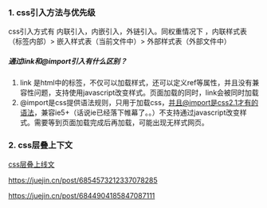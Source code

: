 

### 1. css引入方法与优先级

css引入方式有 内联引入，内嵌引入，外链引入。同权重情况下 ，内联样式表（标签内部）> 嵌入样式表（当前文件中）> 外部样式表（外部文件中）

##### 通过link和@import引入有什么区别？

1. link 是html中的标签，不仅可以加载样式，还可以定义ref等属性，并且没有兼容性问题，支持使用javascript改变样式。页面加载的同时，link会被同时加载
2. @import是css提供语法规则，只用于加载css，并且@import是css2.1才有的语法，兼容ie5+（话说ie已经落下帷幕了。。）不支持通过javascript改变样式。需要等到页面加载完成后再加载，可能出现无样式网页。



### 2. css层叠上下文
[css层叠上线文](./css层叠上线文.md)




https://juejin.cn/post/6854573212337078285



https://juejin.cn/post/6844904185847087111